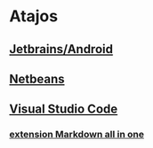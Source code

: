 # Atajos

## [Jetbrains/Android](resources\Shortcuts\Jetbrains.md)

## [Netbeans](resources\Shortcuts\Netbeans.md)

## [Visual Studio Code](resources\Shortcuts\VisualStudioCode.md)

### [extension Markdown all in one](https://marketplace.visualstudio.com/items?itemName=yzhang.markdown-all-in-one)
